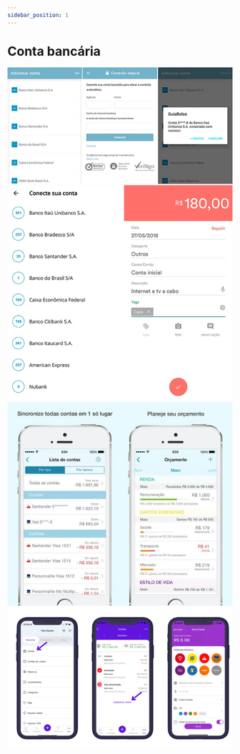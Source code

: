```yaml
---
sidebar_position: 1
---
```


# Conta bancária

![alt text](./img/bank-account1.png)
![alt text](./img/bank-account2.png)
![alt text](./img/bank-account3.png)
![alt text](./img/bank-account4.png)
